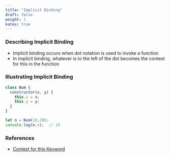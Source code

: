 ```yaml
---
title: "Implicit Binding"
draft: false
weight: 1
katex: true
---
```


### Describing Implicit Binding
- Implicit binding occurs when dot notation is used to invoke a function
- In implicit binding, whatever is to the left of the dot becomes the context for this in the function

### Illustrating Implicit Binding
```js
class Num {
  constructor(x, y) {
    this.x = x;
    this.y = y;
  }
}

let n = Num(10,20);
console.log(n.x);  // 10
```

### References
- [Context for this Keyword](https://gist.github.com/zcaceres/2a4ac91f9f42ec0ef9cd0d18e4e71262)
